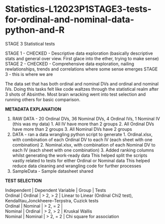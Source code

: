 # Statistics-L12023P1STAGE3-tests-for-ordinal-and-nominal-data-python-and-R

STAGE 3 Statistical tests

STAGE 1 - CHECKED - Descriptive data exploration (basically descriptive stats and general over view. First glace into the ether, trying to make sense)
STAGE 2 - CHECKED - Comprehensive data exploration, nailing rewlationships, trends and correlations where some sense emerges
STAGE 3 - this is where we are

The data set that has both ordinal and nominal DVs and ordinal and nominal IVs. Doing this tasks felt like code waltzes through the statistical realm after 3 shots of Absinthe. Most brain wracking went into test selection and running others for basic comparison. 

**METADATA EXPLANATION**

1.  RAW DATA - 20 Ordinal DVs, 36 Nominal DVs, 4 Ordinal IVs, 1 Nominal IV (this was my data) 
        1.  All IV have more than 2 groups
        2.  All Ordinal DVs have more than 2 groups
        3.  All Nominal DVs have 2 groups
2.  DATA - ran a data wrangling python script to generate 
        1.  Ordinal.xlsx, with combination of each Ordinal DV to each IV (each sheet with one combination)
        2.  Nominal.xlsx, with combination of each Nominal DV to each IV (each sheet with one combination)
        3.  Added ranking columns whilst generating the work-ready data
    This helped split the scripts vastly related to tests for either Ordinal or Nominal data 
    This helped reduce data cleaning and wrangling code for further processes
3.  SampleData - Sample datasheet shared

**TEST SELECTION**

Independent | Dependent Variable | Group | Tests                                                      
Ordinal | Ordinal | > 2, > 2  |  Linear to Linear (Ordinal Chi2 test), Kendalltau,Jonckheere–Terpstra, Cuzick tests                    
Ordinal | Nominal | > 2, = 2  |                                                                                  
Nominal | Ordinal | > 2, > 2  |  Kruskal Wallis  
Nominal | Nominal | > 2, = 2  |  Chi square for association    

